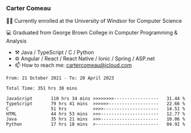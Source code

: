 ### Carter Comeau

🙋‍♂️ Currently enrolled at the University of Windsor for Computer Science

💻 Graduated from George Brown College in Computer Programming & Analysis

- ⚒️ Java / TypeScript / C / Python
- ⚙️ Angular / React / React Native / Ionic / Spring / ASP.net
- 📫 How to reach me: cartercomeau@icloud.com

<!--START_SECTION:waka-->

```text
From: 21 October 2021 - To: 20 April 2023

Total Time: 351 hrs 38 mins

JavaScript       110 hrs 34 mins >>>>>>>>-----------------   31.44 %
TypeScript       79 hrs 41 mins  >>>>>>-------------------   22.66 %
C                51 hrs          >>>>---------------------   14.51 %
HTML             44 hrs 53 mins  >>>----------------------   12.77 %
Java             35 hrs 21 mins  >>>----------------------   10.06 %
Python           17 hrs 18 mins  >------------------------   04.92 %
```

<!--END_SECTION:waka-->
